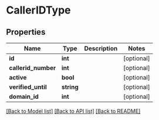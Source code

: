 # CallerIDType

## Properties
Name | Type | Description | Notes
------------ | ------------- | ------------- | -------------
**id** | **int** |  | [optional] 
**callerid_number** | **int** |  | [optional] 
**active** | **bool** |  | [optional] 
**verified_until** | **string** |  | [optional] 
**domain_id** | **int** |  | [optional] 

[[Back to Model list]](../README.md#documentation-for-models) [[Back to API list]](../README.md#documentation-for-api-endpoints) [[Back to README]](../README.md)

